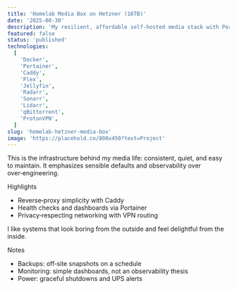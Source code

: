 ```yaml
---
title: 'Homelab Media Box on Hetzner (16TB)'
date: '2025-08-30'
description: 'My resilient, affordable self‑hosted media stack with Portainer, Caddy, VPN routing, and automated media management.'
featured: false
status: 'published'
technologies:
  [
    'Docker',
    'Portainer',
    'Caddy',
    'Plex',
    'Jellyfin',
    'Radarr',
    'Sonarr',
    'Lidarr',
    'qBittorrent',
    'ProtonVPN',
  ]
slug: 'homelab-hetzner-media-box'
image: 'https://placehold.co/800x450?text=Project'
---
```


This is the infrastructure behind my media life: consistent, quiet, and easy to maintain. It emphasizes sensible defaults and observability over over‑engineering.

Highlights

- Reverse‑proxy simplicity with Caddy
- Health checks and dashboards via Portainer
- Privacy‑respecting networking with VPN routing

I like systems that look boring from the outside and feel delightful from the inside.

Notes

- Backups: off‑site snapshots on a schedule
- Monitoring: simple dashboards, not an observability thesis
- Power: graceful shutdowns and UPS alerts
